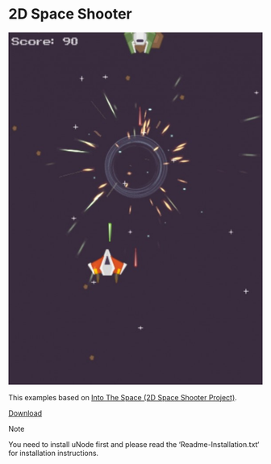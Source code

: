 # 2D Space Shooter

![](../../images/examples/example_2d-space-shooter.jpg)

This examples based on [Into The Space (2D Space Shooter Project)](https://assetstore.unity.com/packages/templates/tutorials/into-the-space-2d-space-shooter-project-20749).

[Download](https://drive.google.com/file/d/1cTt4v8izRYBvS6p0CyllXif3VWly0IKo/view?usp=sharing)

> [!NOTE]
> You need to install uNode first and please read the ‘Readme-Installation.txt‘ for installation instructions.